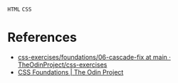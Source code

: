 `HTML` `CSS`
# References
* [css-exercises/foundations/06-cascade-fix at main · TheOdinProject/css-exercises](https://github.com/TheOdinProject/css-exercises/tree/main/foundations/06-cascade-fix)
* [CSS Foundations | The Odin Project](https://www.theodinproject.com/lessons/foundations-css-foundations)
